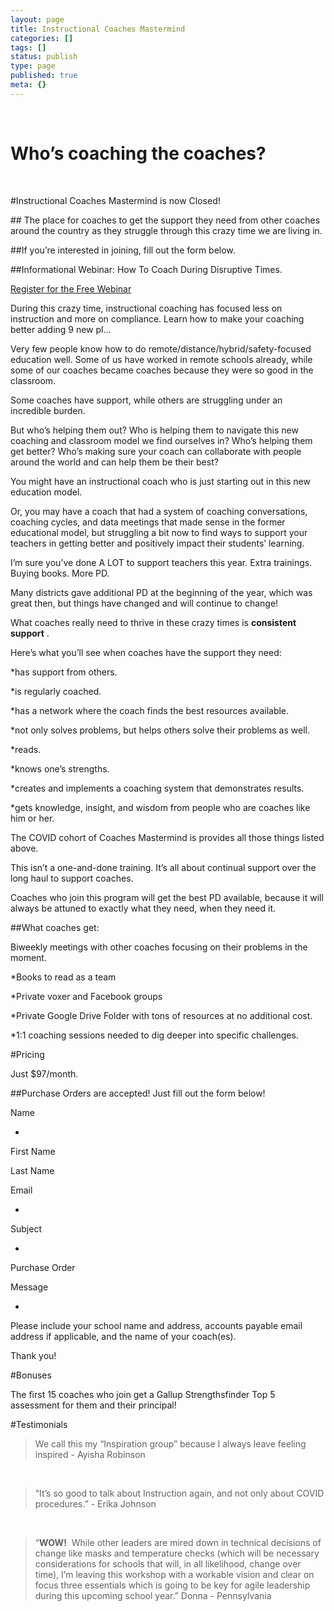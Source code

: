 ```yaml
---
layout: page
title: Instructional Coaches Mastermind
categories: []
tags: []
status: publish
type: page
published: true
meta: {}
---
```


 

# Who’s coaching the coaches?






















  


#Instructional Coaches Mastermind is now Closed!


## The place for coaches to get the support they need from other coaches around the country as they struggle through this crazy time we are living in.




##If you’re interested in joining, fill out the form below.

























##Informational Webinar: How To Coach During Disruptive Times.

























[Register for the Free Webinar](https://jethro.webinarninja.com/live-webinars/528030/register)

During this crazy time, instructional coaching has focused less on instruction and more on compliance. Learn how to make your coaching better adding 9 new pl...    


Very few people know how to do remote/distance/hybrid/safety-focused education well. Some of us have worked in remote schools already, while some of our coaches became coaches because they were so good in the classroom. 

Some coaches have support, while others are struggling under an incredible burden.

But who’s helping them out? Who is helping them to navigate this new coaching and classroom model we find ourselves in? Who’s helping them get better? Who’s making sure your coach can collaborate with people around the world and can help them be their best? 

You might have an instructional coach who is just starting out in this new education model. 

Or, you may have a coach that had a system of coaching conversations, coaching cycles, and data meetings that made sense in the former educational model, but struggling a bit now to find ways to support your teachers in getting better and positively impact their students’ learning.

I’m sure you’ve done A LOT to support teachers this year. Extra trainings. Buying books. More PD. 

Many districts gave additional PD at the 
beginning of the year, which was great then, but things have changed and will continue to change! 

What coaches really need to thrive in these crazy times is 
**consistent support**
.

Here’s what you’ll see when coaches have the support they need: 

*has support from others.


*is regularly coached.


*has a network where the coach finds the best resources available.


*not only solves problems, but helps others solve their problems as well.


*reads.


*knows one’s strengths.


*creates and implements a coaching system that demonstrates results.


*gets knowledge, insight, and wisdom from people who are coaches like him or her.

The COVID cohort of Coaches Mastermind is provides all those things listed above. 

This isn’t a one-and-done training. It’s all about continual support over the long haul to support coaches. 

Coaches who join this program will get the best PD available, because it will always be attuned to exactly what they need, when they need it. 

##What coaches get: 


Biweekly meetings with other coaches focusing on their problems in the moment. 

*Books to read as a team


*Private voxer and Facebook groups


*Private Google Drive Folder with tons of resources at no additional cost. 


*1:1 coaching sessions needed to dig deeper into specific challenges. 

#Pricing


Just $97/month.

##Purchase Orders are accepted! Just fill out the form below!
























  

  





























Name
              
                
*
          
                
                
First Name
                
Last Name
            

            

            

            

            

            

        

          

          

            

            

            

            

            
              
Email
              
                
*
            

            

            

            

            

            

            

            

            

            

            

            

            

            

            

        

          

          

            

            

            
              
Subject
              
                
*
          
                
Purchase Order
            

            

            

            

            

            

            

            

            

            

            

            

            

            

            

            

            

        

          

          

            

            

            

            
              
Message
              
                
*
          
                
Please include your school name and address, accounts payable email address if applicable, and the name of your coach(es).

      

      

      
      

      

      
      
Thank you!



#Bonuses


The first 15 coaches who join get a Gallup Strengthsfinder Top 5 assessment for them and their principal!



#Testimonials

























>We call this my “Inspiration group” because I always leave feeling inspired - Ayisha Robinson






















 


>“It’s so good to talk about Instruction again, and not only about COVID procedures.” - Erika Johnson






















 


>“**WOW!**
 While other leaders are mired down in technical decisions of change like masks and temperature checks (which will be necessary considerations for schools that will, in all likelihood, change over time), I’m leaving this workshop with a workable vision and clear on focus three essentials which is going to be key for agile leadership during this upcoming school year.” Donna - Pennsylvania






















 
